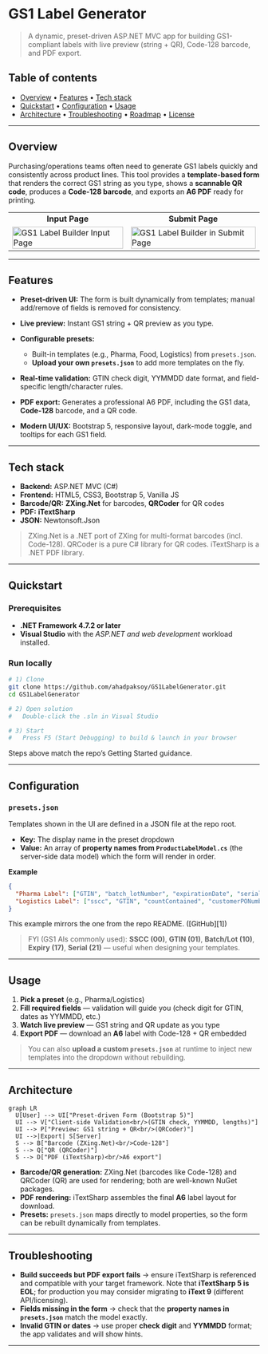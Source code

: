 # GS1 Label Generator

> A dynamic, preset-driven ASP.NET MVC app for building GS1-compliant labels with live preview (string + QR), Code-128 barcode, and PDF export. 
## Table of contents

* [Overview](#overview) • [Features](#features) • [Tech stack](#tech-stack)
* [Quickstart](#quickstart) • [Configuration](#configuration) • [Usage](#usage)
* [Architecture](#architecture) • [Troubleshooting](#troubleshooting) • [Roadmap](#roadmap) • [License](#license)

---

## Overview

Purchasing/operations teams often need to generate GS1 labels quickly and consistently across product lines. This tool provides a **template-based form** that renders the correct GS1 string as you type, shows a **scannable QR code**, produces a **Code-128 barcode**, and exports an **A6 PDF** ready for printing.

<table>
  <tr>
    <td align="center"><strong>Input Page</strong></td>
    <td align="center"><strong>Submit Page</strong></td>
  </tr>
  <tr>
    <td>
      <img src="https://i.imgur.com/JuBF88p.png" alt="GS1 Label Builder Input Page" width="100%">
    </td>
    <td>
      <img src="https://i.imgur.com/bm4ac1d.png" alt="GS1 Label Builder in Submit Page" width="100%">
    </td>
  </tr>
</table>

---

## Features

* **Preset-driven UI:** The form is built dynamically from templates; manual add/remove of fields is removed for consistency. 
* **Live preview:** Instant GS1 string + QR preview as you type. 
* **Configurable presets:**

  * Built-in templates (e.g., Pharma, Food, Logistics) from `presets.json`.
  * **Upload your own `presets.json`** to add more templates on the fly.
* **Real-time validation:** GTIN check digit, YYMMDD date format, and field-specific length/character rules. 
* **PDF export:** Generates a professional A6 PDF, including the GS1 data, **Code-128** barcode, and a QR code. 
* **Modern UI/UX:** Bootstrap 5, responsive layout, dark-mode toggle, and tooltips for each GS1 field.

---

## Tech stack

* **Backend:** ASP.NET MVC (C#)
* **Frontend:** HTML5, CSS3, Bootstrap 5, Vanilla JS
* **Barcode/QR:** **ZXing.Net** for barcodes, **QRCoder** for QR codes
* **PDF:** **iTextSharp**
* **JSON:** Newtonsoft.Json 

> ZXing.Net is a .NET port of ZXing for multi-format barcodes (incl. Code-128). QRCoder is a pure C# library for QR codes. iTextSharp is a .NET PDF library.

---

## Quickstart

### Prerequisites

* **.NET Framework 4.7.2 or later**
* **Visual Studio** with the *ASP.NET and web development* workload installed. 

### Run locally

```bash
# 1) Clone
git clone https://github.com/ahadpaksoy/GS1LabelGenerator.git
cd GS1LabelGenerator

# 2) Open solution
#   Double-click the .sln in Visual Studio

# 3) Start
#   Press F5 (Start Debugging) to build & launch in your browser
```

Steps above match the repo’s Getting Started guidance.

---

## Configuration

### `presets.json`

Templates shown in the UI are defined in a JSON file at the repo root.

* **Key:** The display name in the preset dropdown
* **Value:** An array of **property names from `ProductLabelModel.cs`** (the server-side data model) which the form will render in order. 

**Example**

```json
{
  "Pharma Label": ["GTIN", "batch_lotNumber", "expirationDate", "serialNumber"],
  "Logistics Label": ["sscc", "GTIN", "countContained", "customerPONumber"]
}
```

This example mirrors the one from the repo README. ([GitHub][1])

> FYI (GS1 AIs commonly used): **SSCC (00)**, **GTIN (01)**, **Batch/Lot (10)**, **Expiry (17)**, **Serial (21)** — useful when designing your templates. 

---

## Usage

1. **Pick a preset** (e.g., Pharma/Logistics)
2. **Fill required fields** — validation will guide you (check digit for GTIN, dates as YYMMDD, etc.)
3. **Watch live preview** — GS1 string and QR update as you type
4. **Export PDF** — download an **A6** label with Code-128 + QR embedded

> You can also **upload a custom `presets.json`** at runtime to inject new templates into the dropdown without rebuilding. 

---

## Architecture

```mermaid
graph LR
  U[User] --> UI["Preset-driven Form (Bootstrap 5)"]
  UI --> V["Client-side Validation<br/>(GTIN check, YYMMDD, lengths)"]
  UI --> P["Preview: GS1 string + QR<br/>(QRCoder)"]
  UI -->|Export| S[Server]
  S --> B["Barcode (ZXing.Net)<br/>Code-128"]
  S --> Q["QR (QRCoder)"]
  S --> D["PDF (iTextSharp)<br/>A6 export"]

```

* **Barcode/QR generation:** ZXing.Net (barcodes like Code-128) and QRCoder (QR) are used for rendering; both are well-known NuGet packages. 
* **PDF rendering:** iTextSharp assembles the final **A6** label layout for download. 
* **Presets:** `presets.json` maps directly to model properties, so the form can be rebuilt dynamically from templates. 

---

## Troubleshooting

* **Build succeeds but PDF export fails** → ensure iTextSharp is referenced and compatible with your target framework. Note that **iTextSharp 5 is EOL**; for production you may consider migrating to **iText 9** (different API/licensing). 
* **Fields missing in the form** → check that the **property names in `presets.json`** match the model exactly. 
* **Invalid GTIN or dates** → use proper **check digit** and **YYMMDD** format; the app validates and will show hints. 

---
[5]: https://itextpdf.com/products/itextsharp?utm_source=chatgpt.com "iTextSharp | iText PDF"
[6]: https://www.nuget.org/packages/itextsharp/?utm_source=chatgpt.com "iTextSharp 5.5.13.4"
